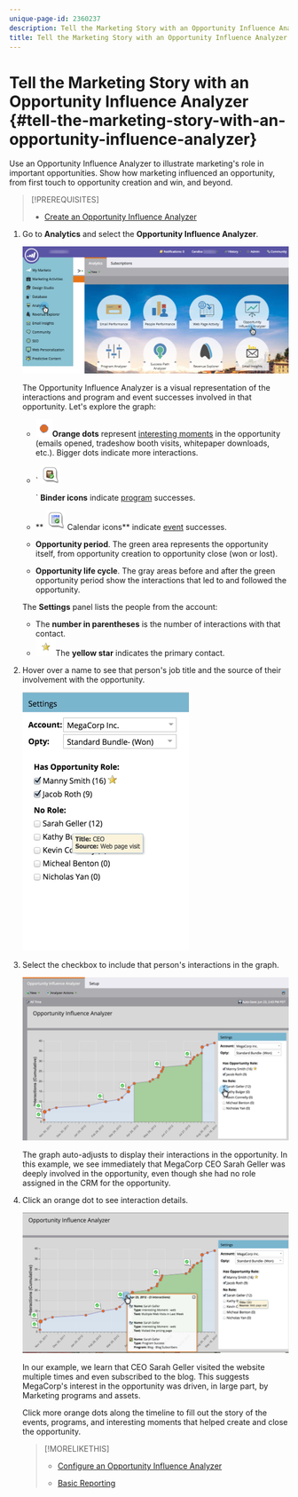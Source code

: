 ```yaml
---
unique-page-id: 2360237
description: Tell the Marketing Story with an Opportunity Influence Analyzer - Marketo Docs - Product Documentation
title: Tell the Marketing Story with an Opportunity Influence Analyzer
---
```


# Tell the Marketing Story with an Opportunity Influence Analyzer {#tell-the-marketing-story-with-an-opportunity-influence-analyzer}

Use an Opportunity Influence Analyzer to illustrate marketing's role in important opportunities. Show how marketing influenced an opportunity, from first touch to opportunity creation and win, and beyond.

>[!PREREQUISITES]
>
>* [Create an Opportunity Influence Analyzer](create-an-opportunity-influence-analyzer.md)
>

1. Go to **Analytics** and select the **Opportunity Influence Analyzer**.

   ![](assets/analytics-opportunityhand.png)

   The Opportunity Influence Analyzer is a visual representation of the interactions and program and event successes involved in that opportunity. Let's explore the graph:

    * ![--](assets/image2014-10-3-13-3a43-3a21.png)**Orange dots** represent [interesting moments](https://community.marketo.com/MarketoArticle?id=kA050000000LA1oCAG) in the opportunity (emails opened, tradeshow booth visits, whitepaper downloads, etc.). Bigger dots indicate more interactions.
    
    * ` ![--](assets/image2014-10-3-13-3a44-3a9.png)    
    
      ` **Binder icons** indicate [program](https://community.marketo.com/MarketoDeepDive?id=kA5500000008QO6CAM) successes.
    
    * ** ![--](assets/image2014-10-3-13-3a44-3a40.png) Calendar icons** indicate [event](https://community.marketo.com/MarketoDeepDive?id=kA5500000008QNwCAM) successes.
    
    * **Opportunity period**. The green area represents the opportunity itself, from opportunity creation to opportunity close (won or lost). 
    * **Opportunity life cycle**. The gray areas before and after the green opportunity period show the interactions that led to and followed the opportunity.

   The **Settings** panel lists the people from the account:

    * The **number in parentheses** is the number of interactions with that contact.
    * ![--](assets/image2014-10-3-13-3a45-3a9.png)The **yellow star** indicates the primary contact.

1. Hover over a name to see that person's job title and the source of their involvement with the opportunity.

   ![](assets/image2015-6-23-14-3a43-3a1.png)

1. Select the checkbox to include that person's interactions in the graph.

   ![](assets/image2015-6-23-14-3a43-3a35.png)

   The graph auto-adjusts to display their interactions in the opportunity. In this example, we see immediately that MegaCorp CEO Sarah Geller was deeply involved in the opportunity, even though she had no role assigned in the CRM for the opportunity. 

1. Click an orange dot to see interaction details.

   ![](assets/image2015-6-23-14-3a44-3a15.png)

   In our example, we learn that CEO Sarah Geller visited the website multiple times and even subscribed to the blog. This suggests MegaCorp's interest in the opportunity was driven, in large part, by Marketing programs and assets.

   Click more orange dots along the timeline to fill out the story of the events, programs, and interesting moments that helped create and close the opportunity.

   >[!MORELIKETHIS]
   >
   >
   >
   >    
   >    
   >    * [Configure an Opportunity Influence Analyzer](configure-an-opportunity-influence-analyzer.md)
   >    
   >    
   >
   >
   >    
   >    
   >    * [Basic Reporting](http://docs.marketo.com/display/docs/basic+reporting)
   >    
   >

